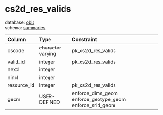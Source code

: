 # cs2d_res_valids
database: [obis](../)  
schema: [summaries](summaries)  

|Column|Type|Constraint|
|:---|:---|:---|
|cscode|character varying|pk_cs2d_res_valids |
|valid_id|integer|pk_cs2d_res_valids |
|nexcl|integer||
|nincl|integer||
|resource_id|integer|pk_cs2d_res_valids |
|geom|USER-DEFINED|enforce_dims_geom enforce_geotype_geom enforce_srid_geom |
